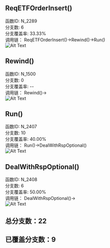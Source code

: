 <h2 id="reqetforderinsert">ReqETFOrderInsert()</h2>
<p>函数ID: N_2289<br>分支数: 6<br>分支覆盖率: 33.33%<br>调用链：
ReqETFOrderInsert()-&gt;Rewind()-&gt;Run()<br><img alt="Alt Text" src="https://github.com/Brook108/md_img/blob/main/img/ReqETFOrderInsert_Img/?raw=true" /></p>
<h2 id="rewind">Rewind()</h2>
<p>函数ID: N_1500<br>分支数: 0<br>分支覆盖率: --<br>调用链：
Rewind()-&gt;<br><img alt="Alt Text" src="https://github.com/Brook108/md_img/blob/main/img/ReqETFOrderInsert_Img/?raw=true" /></p>
<h2 id="run">Run()</h2>
<p>函数ID: N_2407<br>分支数: 10<br>分支覆盖率: 40.00%<br>调用链：
Run()-&gt;DealWithRspOptional()<br><img alt="Alt Text" src="https://github.com/Brook108/md_img/blob/main/img/ReqETFOrderInsert_Img/?raw=true" /></p>
<h2 id="dealwithrspoptional">DealWithRspOptional()</h2>
<p>函数ID: N_2408<br>分支数: 6<br>分支覆盖率: 50.00%<br>调用链：
DealWithRspOptional()-&gt;<br><img alt="Alt Text" src="https://github.com/Brook108/md_img/blob/main/img/ReqETFOrderInsert_Img/?raw=true" /></p>
<h2 id="22">总分支数：22</h2>
<h2 id="9">已覆盖分支数：9</h2>